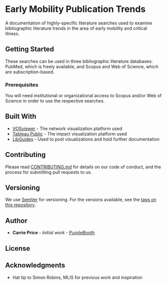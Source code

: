 # Early Mobility Publication Trends

A documentation of highly-specific literature searches used to examine bibliographic literature trends in the area of early mobility and critical illness.

## Getting Started

These searches can be used in three bibliographic literature databases: PubMed, which is freely available, and Scopus and Web of Science, which are subscription-based.

### Prerequisites

You will need institutional or organizational access to Scopus and/or Web of Science in order to use the respective searches.


## Built With

* [VOSviewer](https://www.vosviewer.com/) - The network visualization platform used
* [Tableau Public](https://public.tableau.com/s/) - The impact visualization platform used
* [LibGuides](https://www.springshare.com/libguides/) - Used to post visualizations and hold further documentation

## Contributing

Please read [CONTRIBUTING.md](https://gist.github.com/PurpleBooth/b24679402957c63ec426) for details on our code of conduct, and the process for submitting pull requests to us.

## Versioning

We use [SemVer](http://semver.org/) for versioning. For the versions available, see the [tags on this repository](https://github.com/your/project/tags). 

## Author

* **Carrie Price** - *Initial work* - [PurpleBooth](https://github.com/carrieprice78/)



## License


## Acknowledgments

* Hat tip to Simon Robins, MLIS for previous work and inspiration

